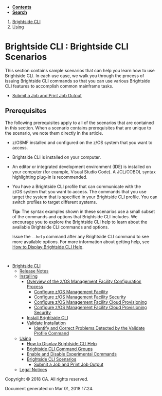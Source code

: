 <div id="page">

<div id="main" class="aui-page-panel">

<div class="aui-page-panel-nav">

<div class="aui-navgroup-inner">

<div id="tabs-nav" class="aui-tabs horizontal-tabs">

  - [**Contents**](#tabs-navigation)
  - [**Search**](#tabs-search)

<div id="tabs-navigation" class="tabs-pane active-pane" data-current-page-id="441193419">

</div>

<div id="tabs-search" class="tabs-pane">

</div>

</div>

</div>

</div>

<div class="section aui-page-panel-content">

<div id="main-header">

<div id="breadcrumb-section">

1.  <span> [Brightside CLI](index.html) </span>
2.  <span> [Using](Using_429365002.html)
</span>

</div>

# <span id="title-text"> Brightside CLI : Brightside CLI Scenarios </span>

</div>

<div id="content" class="view">

<div class="page-metadata">

</div>

<div id="main-content" class="wiki-content group">

This section contains sample scenarios that can help you learn how to
use Brightside CLI. In each use case, we walk you through the process of
issuing Brightside CLI commands so that you can use various Brightside
CLI features to accomplish common mainframe tasks.

  - [Submit a Job and Print Job
    Output](Submit-a-Job-and-Print-Job-Output_441193420.html)

## Prerequisites

<span>The following prerequisites apply to all of the scenarios that are
contained in this section. When a scenario contains prerequisites that
are unique to the scenario, we note them directly in the article.</span>

  - z/OSMF installed and configured on the z/OS system that you want to
    access.

  - Brightside CLI is installed on your computer.

  - An editor or integrated development environment (IDE) is installed
    on your computer (for example, Visual Studio Code). A JCL/COBOL
    syntax highlighting plug-in is recommended.

  - You have a Brightside CLI profile that can communicate with the
    z/OS system that you want to access. <span>The commands that you
    use target the system that is specified in your Brightside
    CLI profile. You can switch profiles to target different
    systems.</span>
    
    <div class="confluence-information-macro confluence-information-macro-tip">
    
    <span class="aui-icon aui-icon-small aui-iconfont-approve confluence-information-macro-icon"></span>
    
    <div class="confluence-information-macro-body">
    
    **Tip:** The syntax examples shown in these scenarios use a small
    subset of the commands and options that Brightside CLI includes. We
    encourage you to explore the Brightside CLI help to learn about the
    available Brightside CLI commands and options.
    
    Issue the `--help` command after any Brightside CLI command to see
    more available options. For more information about getting help, see
    [How to Display Brightside CLI
    Help](How-to-Display-Brightside-CLI-Help_429365003.html).
    
    </div>
    
    </div>

 

</div>

</div>

</div>

</div>

  - <span id="n-417294290">[Brightside CLI](index.html)</span>
      - <span id="n-417294291">[Release
        Notes](Release-Notes_417294291.html)</span>
    <!-- end list -->
      - <span id="n-429364995">[Installing](Installing_429364995.html)</span>
          - <span id="n-433363261">[Overview of the z/OS Management
            Facility Configuration Process](433363261.html)</span>
              - <span id="n-433363262">[Configure z/OS Management
                Facility](433363262.html)</span>
            <!-- end list -->
              - <span id="n-433363263">[Configure z/OS Management
                Facility Security](433363263.html)</span>
            <!-- end list -->
              - <span id="n-433363264">[Configure z/OS Management
                Facility Cloud Provisioning](433363264.html)</span>
            <!-- end list -->
              - <span id="n-433363265">[Configure z/OS Management
                Facility Cloud Provisioning
                Security](433363265.html)</span>
        <!-- end list -->
          - <span id="n-429364999">[Install Brightside
            CLI](Install-Brightside-CLI_429364999.html)</span>
        <!-- end list -->
          - <span id="n-430335233">[Validate
            Installation](Validate-Installation_430335233.html)</span>
              - <span id="n-433363269">[Identify and Correct Problems
                Detected by the Validate Profile
                Command](Identify-and-Correct-Problems-Detected-by-the-Validate-Profile-Command_433363269.html)</span>
    <!-- end list -->
      - <span id="n-429365002">[Using](Using_429365002.html)</span>
          - <span id="n-429365003">[How to Display Brightside CLI
            Help](How-to-Display-Brightside-CLI-Help_429365003.html)</span>
        <!-- end list -->
          - <span id="n-447395688">[Brightside CLI Command
            Groups](Brightside-CLI-Command-Groups_447395688.html)</span>
        <!-- end list -->
          - <span id="n-433363274">[Enable and Disable Experimental
            Commands](Enable-and-Disable-Experimental-Commands_433363274.html)</span>
        <!-- end list -->
          - <span id="n-441193419">[Brightside CLI
            Scenarios](Brightside-CLI-Scenarios_441193419.html)</span>
              - <span id="n-441193420">[Submit a Job and Print Job
                Output](Submit-a-Job-and-Print-Job-Output_441193420.html)</span>
    <!-- end list -->
      - <span id="n-38207496">[Legal
        Notices](Legal-Notices_38207496.html)</span>

<div id="footer">

<div class="section footer-body">

Copyright © 2018 CA. All rights reserved.

<div class="footer-logo">

</div>

Document generated on Mar 01, 2018 17:24.

</div>

</div>

</div>
